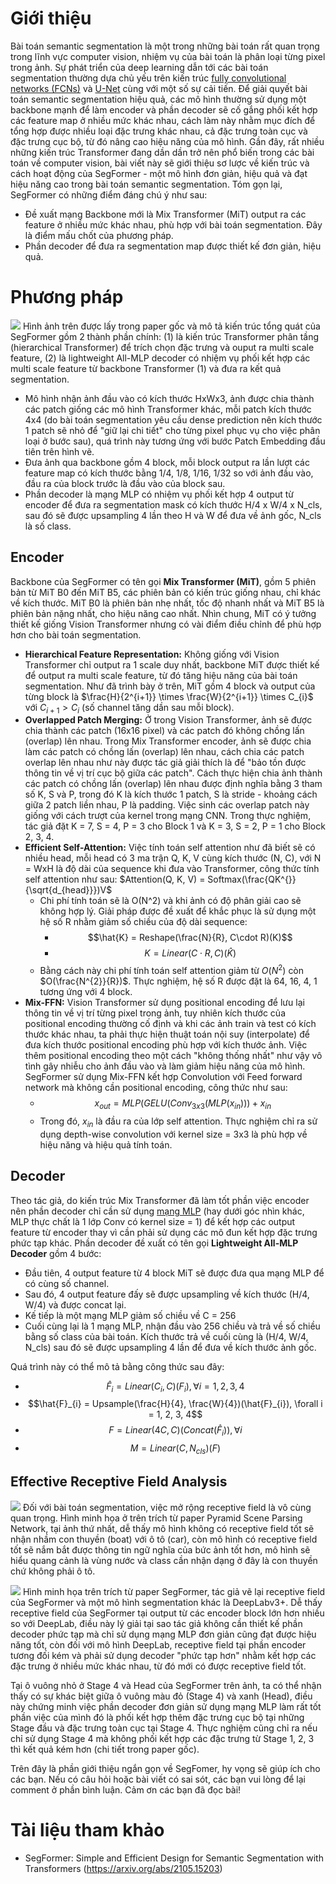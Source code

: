 # Giới thiệu

Bài toán semantic segmentation là một trong những bài toán rất quan trọng trong lĩnh vực computer vision, nhiệm vụ của bài toán là phân loại từng pixel trong ảnh. Sự phát triển của deep learning dẫn tới các bài toán segmentation thường dựa chủ yếu trên kiến trúc [fully
convolutional networks (FCNs)](https://arxiv.org/abs/1411.4038) và [U-Net](https://arxiv.org/abs/1505.04597) cùng với một số sự cải tiến. Để giải quyết bài toán semantic segmentation hiệu quả, các mô hình thường sử dụng một backbone mạnh để làm encoder và phần decoder sẽ cố gắng phối kết hợp các feature map ở nhiều mức khác nhau, cách làm này nhằm mục đích để tổng hợp được nhiều loại đặc trưng khác nhau, cả đặc trưng toàn cục và đặc trưng cục bộ, từ đó nâng cao hiệu năng của mô hình. Gần đây, rất nhiều những kiến trúc Transformer đang dần dần trở nên phổ biến trong các bài toán về computer vision, bài viết này sẽ giới thiệu sơ lược về kiến trúc và cách hoạt động của SegFormer - một mô hình đơn giản, hiệu quả và đạt hiệu năng cao trong bài toán semantic segmentation. Tóm gọn lại, SegFormer có những điểm đáng chú ý như sau:
* Đề xuất mạng Backbone mới là Mix Transformer (MiT) output ra các feature ở nhiều mức khác nhau, phù hợp với bài toán segmentation. Đây là điểm mấu chốt của phương pháp.
* Phần decoder để đưa ra segmentation map được thiết kế đơn giản, hiệu quả.

# Phương pháp



![](https://images.viblo.asia/1d9721f0-7d8b-4670-b277-2afa6ed741e3.png)
Hình ảnh trên được lấy trong paper gốc và mô tả kiến trúc tổng quát của SegFormer gồm 2 thành phần chính: (1) là kiến trúc Transformer phân tầng (hierarchical Transformer) để trích chọn đặc trưng và ouput ra multi scale feature, (2) là lightweight All-MLP decoder có nhiệm vụ phối kết hợp các multi scale feature từ backbone Transformer (1) và đưa ra kết quả segmentation.
* Mô hình nhận ảnh đầu vào có kích thước HxWx3, ảnh được chia thành các patch giống các mô hình Transformer khác, mỗi patch kích thước 4x4 (do bài toán segmentation yêu cầu dense prediction nên kích thước 1 patch sẽ nhỏ để "giữ lại chi tiết" cho từng pixel phục vụ cho việc phân loại ở bước sau), quá trình này tương ứng với bước Patch Embedding đầu tiên trên hình vẽ.
* Đưa ảnh qua backbone gồm 4 block, mỗi block output ra lần lượt các feature map có kích thước bằng 1/4, 1/8, 1/16, 1/32 so với ảnh đầu vào, đầu ra của block trước là đầu vào của block sau.
* Phần decoder là mạng MLP có nhiệm vụ phối kết hợp 4 output từ encoder để đưa ra segmentation mask có kích thước H/4 x W/4 x N_cls, sau đó sẽ được upsampling 4 lần theo H và W để đưa về ảnh gốc, N_cls là số class.

## Encoder
Backbone của SegFormer có tên gọi **Mix Transformer (MiT)**, gồm 5 phiên bản từ MiT B0 đến MiT B5, các phiên bản có kiến trúc giống nhau, chỉ khác về kích thước. MiT B0 là phiên bản nhẹ nhất, tốc độ nhanh nhất và MiT B5 là phiên bản nặng nhất, cho hiệu năng cao nhất. Nhìn chung, MiT có ý tưởng thiết kế giống Vision Transformer nhưng có vài điểm điều chỉnh để phù hợp hơn cho bài toán segmentation.
* **Hierarchical Feature Representation:** Không giống với Vision Transformer chỉ output ra 1 scale duy nhất, backbone MiT được thiết kế để output ra multi scale feature, từ đó tăng hiệu năng của bài toán segmentation. Như đã trình bày ở trên, MiT gồm 4 block và output của từng block là $\frac{H}{2^{i+1}} \times \frac{W}{2^{i+1}} \times C_{i}$ với  $C_{i+1} > C_{i}$ (số channel tăng dần sau mỗi block).
* **Overlapped Patch Merging:** Ở trong Vision Transformer, ảnh sẽ được chia thành các patch (16x16 pixel) và các patch đó không chồng lấn (overlap) lên nhau. Trong Mix Transformer encoder, ảnh sẽ được chia làm các patch có chồng lấn (overlap) lên nhau, cách chia các patch overlap lên nhau như này được tác giả giải thích là để "bảo tồn được thông tin về vị trí cục bộ giữa các patch". Cách thực hiện chia ảnh thành các patch có chồng lấn (overlap) lên nhau được định nghĩa bằng 3 tham số K, S và P, trong đó K là kích thước 1 patch, S là stride - khoảng cách giữa 2 patch liền nhau, P là padding. Việc sinh các overlap patch này giống với cách trượt của kernel trong mạng CNN. Trong thực nghiệm, tác giả đặt K = 7, S = 4, P = 3 cho Block 1 và K = 3, S = 2, P = 1 cho Block 2, 3, 4.
* **Efficient Self-Attention:** Việc tính toán self attention như đã biết sẽ có nhiều head, mỗi head có 3 ma trận Q, K, V cùng kích thước (N, C), với N = WxH là độ dài của sequence khi đưa vào Transformer, công thức tính self attention như sau: $Attention(Q, K, V) = Softmax(\frac{QK^{}}{\sqrt{d_{head}}})V$
    * Chi phí tính toán sẽ là O(N^2) và khi ảnh có độ phân giải cao sẽ không hợp lý. Giải pháp được đề xuất để khắc phục là sử dụng một hệ số R nhằm giảm số chiều của độ dài sequence:
        * $$\hat{K} = Reshape(\frac{N}{R}, C\cdot R)(K)$$
        * $$K = Linear(C\cdot R, C)(\hat{K})$$
    * Bằng cách này chi phí tính toán self attention giảm từ $O(N^{2})$ còn $O(\frac{N^{2}}{R})$. Thực nghiệm, hệ số R được đặt là 64, 16, 4, 1 tương ứng với 4 block.
* **Mix-FFN:** Vision Transformer sử dụng positional encoding để lưu lại thông tin về vị trí từng pixel trong ảnh, tuy nhiên kích thước của positional encoding thường cố định và khi các ảnh train và test có kích thước khác nhau, ta phải thực hiện thuật toán nội suy (interpolate) để đưa kích thước positional encoding phù hợp với kích thước ảnh. Việc thêm positional encoding theo một cách "không thống nhất" như vậy vô tình gây nhiễu cho ảnh đầu vào và làm giảm hiệu năng của mô hình. SegFormer sử dụng Mix-FFN kết hợp Convolution với Feed forward network mà không cần positional encoding, công thức như sau:
    * $$x_{out} = MLP(GELU(Conv_{3x3}(MLP(x_{in})))+x_{in}$$
    * Trong đó, $x_{in}$ là đầu ra của lớp self attention. Thực nghiệm chỉ ra sử dụng depth-wise convolution với kernel size = 3x3 là phù hợp về hiệu năng và hiệu quả tính toán.
## Decoder
Theo tác giả, do kiến trúc Mix Transformer đã làm tốt phần việc encoder nên phần decoder chỉ cần sử dụng [mạng MLP](https://machinelearningcoban.com/2017/02/24/mlp/) (hay dưới góc nhìn khác, MLP thực chất là 1 lớp Conv có kernel size = 1) để kết hợp các output feature từ encoder thay vì cần phải sử dụng các mô đun kết hợp đặc trưng phức tạp khác. Phần decoder đề xuất có tên gọi **Lightweight All-MLP Decoder** gồm 4 bước:
* Đầu tiên, 4 output feature từ 4 block MiT sẽ được đưa qua mạng MLP để có cùng số channel.
* Sau đó, 4 output feature đấy sẽ được upsampling về kích thước (H/4, W/4) và được concat lại.
* Kế tiếp là một mạng MLP giảm số chiều về C = 256
* Cuối cùng lại là 1 mạng MLP, nhận đầu vào 256 chiều và trả về số chiều bằng số class của bài toán. Kích thước trả về cuối cùng là (H/4, W/4, N_cls) sau đó sẽ được upsampling 4 lần để đưa về kích thước ảnh gốc.

Quá trình này có thể mô tả bằng công thức sau đây:
* $$\hat{F}_{i} = Linear(C_{i}, C)(F_{i}), \forall i = 1, 2, 3, 4$$
* $$\hat{F}_{i} = Upsample(\frac{H}{4}, \frac{W}{4})(\hat{F}_{i}), \forall i = 1, 2, 3, 4$$
* $$F = Linear(4C, C)(Concat(\hat{F}_{i})), \forall i$$
* $$M = Linear(C, N_{cls})(F)$$

## Effective Receptive Field Analysis
![](https://images.viblo.asia/920e0e2b-8934-4e5b-b539-138401248445.png)
Đối với bài toán segmentation, việc mở rộng receptive field là vô cùng quan trọng. Hình minh họa ở trên trích từ paper Pyramid Scene Parsing Network, tại ảnh thứ nhất, dễ thấy mô hình không có receptive field tốt sẽ nhận nhầm con thuyền (boat) với ô tô (car), còn mô hình có receptive field tốt sẽ nắm bắt được thông tin ngữ nghĩa của bức ảnh tốt hơn, mô hình sẽ hiểu quang cảnh là vùng nước và class cần nhận dạng ở đây là con thuyền chứ không phải ô tô.



![](https://images.viblo.asia/9c310136-d2d3-4098-b69e-1a7104f36af4.png)
Hình minh họa trên trích từ paper SegFormer, tác giả vẽ lại receptive field của SegFormer và một mô hình segmentation khác là DeepLabv3+. Dễ thấy receptive field của SegFormer tại output từ các encoder block lớn hơn nhiều so với DeepLab, điều này lý giải tại sao tác giả không cần thiết kế phần decoder phức tạp mà chỉ sử dụng mạng MLP đơn giản cũng đạt được hiệu năng tốt, còn đối với mô hình DeepLab, receptive field tại phần encoder tương đối kém và phải sử dụng decoder "phức tạp hơn" nhằm kết hợp các đặc trưng ở nhiều mức khác nhau, từ đó mới có được receptive field tốt.

Tại ô vuông nhỏ ở Stage 4 và Head của SegFormer trên ảnh, ta có thể nhận thấy có sự khác biệt giữa ô vuông màu đỏ (Stage 4) và xanh (Head), điều này chứng minh việc phần decoder đơn giản sử dụng mạng MLP làm rất tốt phần việc của mình đó là phối kết hợp thêm đặc trưng cục bộ tại những Stage đầu và đặc trưng toàn cục tại Stage 4. Thực nghiệm cũng chỉ ra nếu chỉ sử dụng Stage 4 mà không phối kết hợp các đặc trưng từ Stage 1, 2, 3 thì kết quả kém hơn (chi tiết trong paper gốc).




Trên đây là phần giới thiệu ngắn gọn về SegFomer, hy vọng sẽ giúp ích cho các bạn. Nếu có câu hỏi hoặc bài viết có sai sót, các bạn vui lòng để lại comment ở phần bình luận. Cảm ơn các bạn đã đọc bài!

# Tài liệu tham khảo
* SegFormer: Simple and Efficient Design for Semantic Segmentation with Transformers (https://arxiv.org/abs/2105.15203)